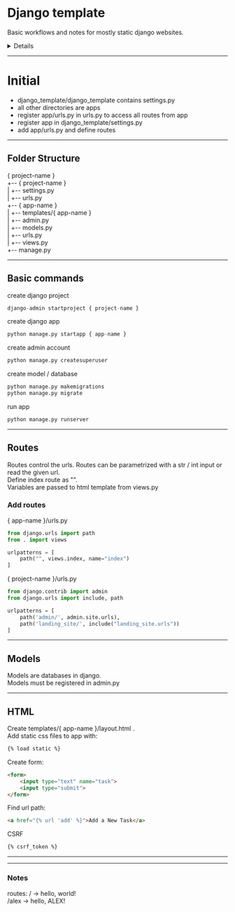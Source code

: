 # Django template
Basic workflows and notes for mostly static django websites.

<details>

## Table of contents

- Folder structure
- Workflow new route
- Workflow new model
- HTML

</details>

---
# Initial
- django_template/django_template contains settings.py
- all other directories are apps
- register app/urls.py in urls.py to access all routes from app
- register app in django_template/settings.py
- add app/urls.py and define routes

---
## Folder Structure  
{ project-name }  
+-- { project-name }  
|   +-- settings.py  
|   +-- urls.py  
+-- { app-name }  
|   +-- templates/{ app-name }  
|   +-- admin.py  
|   +-- models.py  
|   +-- urls.py  
|   +-- views.py  
+-- manage.py  

---
## Basic commands
create django project
```python
django-admin startproject { project-name }
```

create django app
```python
python manage.py startapp { app-name }
```

create admin account
```python
python manage.py createsuperuser
```

create model / database
```python
python manage.py makemigrations
python manage.py migrate
```

run app
```python
python manage.py runserver
```

---
## Routes
Routes control the urls. Routes can be parametrized with a str / int input or read the given url.  
Define index route as "".  
Variables are passed to html template from views.py

### Add routes
{ app-name }/urls.py
```python
from django.urls import path
from . import views

urlpatterns = [
    path("", views.index, name="index")
]
```

{ project-name }/urls.py
```python
from django.contrib import admin
from django.urls import include, path

urlpatterns = [
    path('admin/', admin.site.urls),
    path('landing_site/', include("landing_site.urls"))
]
```

---
## Models
Models are databases in django.  
Models must be registered in admin.py

---
## HTML
Create templates/{ app-name }/layout.html .  
Add static css files to app with:  
```html
{% load static %}
```


Create form:
```html
<form>
    <input type="text" name="task">
    <input type="submit">
</form>
```

Find url path:
```html
<a href="{% url 'add' %}">Add a New Task</a>
```


CSRF
```html
{% csrf_token %}
```

---




---
### Notes
routes:
/ -> hello, world!  
/alex -> hello, ALEX!  
